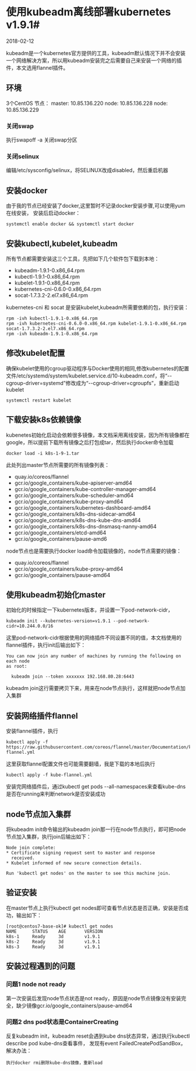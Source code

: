 # 使用kubeadm离线部署kubernetes v1.9.1#

2018-02-12

kubeadm是一个kubernetes官方提供的工具，kubeadm默认情况下并不会安装一个网络解决方案，所以用kubeadm安装完之后需要自己来安装一个网络的插件，本文选用flannel插件。

## 环境 ##

3个CentOS 节点：
master: 10.85.136.220
node:   10.85.136.228
node:   10.85.136.229

### 关闭swap ###

执行swapoff -a 关闭swap分区

### 关闭selinux ###

编辑/etc/sysconfig/selinux，将SELINUX改成disabled，然后重启机器

## 安装docker ##

由于我的节点已经安装了docker,这里暂时不记录docker安装步骤,可以使用yum在线安装，
安装后启动docker：

```
systemctl enable docker && systemctl start docker
```


## 安装kubectl,kubelet,kubeadm ##

所有节点都需要安装这三个工具，先把如下几个软件包下载到本地：

* kubeadm-1.9.1-0.x86_64.rpm
* kubectl-1.9.1-0.x86_64.rpm
* kubelet-1.9.1-0.x86_64.rpm
* kubernetes-cni-0.6.0-0.x86_64.rpm
* socat-1.7.3.2-2.el7.x86_64.rpm

kubernetes-cni 和 socat 是安装kubelet,kubeadm所需要依赖的包，执行安装：

```
rpm -ivh kubectl-1.9.1-0.x86_64.rpm
rpm -ivh kubernetes-cni-0.6.0-0.x86_64.rpm kubelet-1.9.1-0.x86_64.rpm  socat-1.7.3.2-2.el7.x86_64.rpm
rpm -ivh kubeadm-1.9.1-0.x86_64.rpm
```

## 修改kubelet配置 ##

确保kubelet使用的cgroup驱动程序与Docker使用的相同,修改kubernetes的配置文件/etc/systemd/system/kubelet.service.d/10-kubeadm.conf，将“--cgroup-driver=systemd”修改成为“--cgroup-driver=cgroupfs”，重新启动kubelet

```
systemctl restart kubelet
```

## 下载安装k8s依赖镜像 ##

kubenetes初始化启动会依赖很多镜像，本文档采用离线安装，因为所有镜像都在google，所以提前下载所有镜像之后打包成tar，然后执行docker命令加载

```
docker load -i k8s-1-9-1.tar
```

此处列出master节点所需要的所有镜像列表：

* quay.io/coreos/flannel
* gcr.io/google_containers/kube-apiserver-amd64 
* gcr.io/google_containers/kube-controller-manager-amd64
* gcr.io/google_containers/kube-scheduler-amd64 
* gcr.io/google_containers/kube-proxy-amd64
* gcr.io/google_containers/kubernetes-dashboard-amd64
* gcr.io/google_containers/k8s-dns-sidecar-amd64
* gcr.io/google_containers/k8s-dns-kube-dns-amd64
* gcr.io/google_containers/k8s-dns-dnsmasq-nanny-amd64
* gcr.io/google_containers/etcd-amd64 
* gcr.io/google_containers/pause-amd6

node节点也是需要执行docker load命令加载镜像的，node节点需要的镜像：

* quay.io/coreos/flannel
* gcr.io/google_containers/kube-proxy-amd64
* gcr.io/google_containers/pause-amd64

## 使用kubeadm初始化master ##

初始化的时候指定一下kubernetes版本，并设置一下pod-network-cidr，

```
kubeadm init --kubernetes-version=v1.9.1 --pod-network-cidr=10.244.0.0/16
```

这里pod-network-cidr根据使用的网络插件不同设置不同的值，本文档使用的flannel插件，执行init后输出如下：

```
You can now join any number of machines by running the following on each node
as root:

  kubeadm join --token xxxxxxx 192.168.80.28:6443
```

kubeadm join这行需要拷贝下来，用来在node节点执行，这样就把node节点加入集群

## 安装网络插件flannel ##

安装flannel插件，执行

```
kubectl apply -f https://raw.githubusercontent.com/coreos/flannel/master/Documentation/kube-flannel.yml
```

这里获取flannel配置文件也可能需要翻墙，我是下载的本地后执行

```
kubectl apply -f kube-flannel.yml
```

安装完网络插件后，通过kubectl get pods --all-namespaces来查看kube-dns是否在running来判断network是否安装成功

## node节点加入集群 ##

将kubeadm init命令输出的kubeadm join那一行在node节点执行，即可把node节点加入集群，执行join后输出如下：

```
Node join complete:
* Certificate signing request sent to master and response
  received.
* Kubelet informed of new secure connection details.

Run 'kubectl get nodes' on the master to see this machine join.
```

## 验证安装 ##

在master节点上执行kubectl get nodes即可查看节点状态是否正确，安装是否成功，输出如下：

```
[root@centos7-base-ok]# kubectl get nodes
NAME      STATUS    AGE       VERSION
k8s-1     Ready     3d        v1.9.1
k8s-2     Ready     3d        v1.9.1
k8s-3     Ready     3d        v1.9.1
```

## 安装过程遇到的问题 ##

### 问题1 node not ready ###

第一次安装后发现node节点状态是not ready，原因是node节点镜像没有安装完全，缺少镜像gcr.io/google_containers/pause-amd64

### 问题2 dns pod状态是ContainerCreating ###

反复kubeadm init，kubeadm reset会遇到kube dns状态异常，通过执行kubectl describe pod kube-dns查看事件，
发现有event FailedCreatePodSandBox，解决办法：

```
执行docker rmi删除kube-dns镜像，重新load
```


